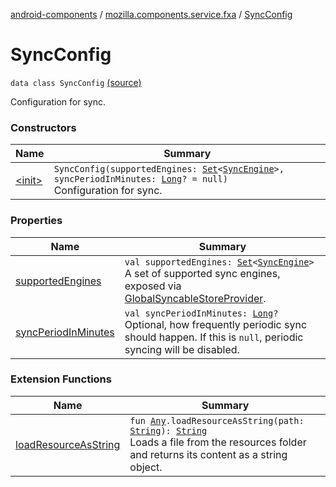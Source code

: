[android-components](../../index.md) / [mozilla.components.service.fxa](../index.md) / [SyncConfig](./index.md)

# SyncConfig

`data class SyncConfig` [(source)](https://github.com/mozilla-mobile/android-components/blob/master/components/service/firefox-accounts/src/main/java/mozilla/components/service/fxa/Config.kt#L41)

Configuration for sync.

### Constructors

| Name | Summary |
|---|---|
| [&lt;init&gt;](-init-.md) | `SyncConfig(supportedEngines: `[`Set`](https://kotlinlang.org/api/latest/jvm/stdlib/kotlin.collections/-set/index.html)`<`[`SyncEngine`](../-sync-engine/index.md)`>, syncPeriodInMinutes: `[`Long`](https://kotlinlang.org/api/latest/jvm/stdlib/kotlin/-long/index.html)`? = null)`<br>Configuration for sync. |

### Properties

| Name | Summary |
|---|---|
| [supportedEngines](supported-engines.md) | `val supportedEngines: `[`Set`](https://kotlinlang.org/api/latest/jvm/stdlib/kotlin.collections/-set/index.html)`<`[`SyncEngine`](../-sync-engine/index.md)`>`<br>A set of supported sync engines, exposed via [GlobalSyncableStoreProvider](../../mozilla.components.service.fxa.sync/-global-syncable-store-provider/index.md). |
| [syncPeriodInMinutes](sync-period-in-minutes.md) | `val syncPeriodInMinutes: `[`Long`](https://kotlinlang.org/api/latest/jvm/stdlib/kotlin/-long/index.html)`?`<br>Optional, how frequently periodic sync should happen. If this is `null`, periodic syncing will be disabled. |

### Extension Functions

| Name | Summary |
|---|---|
| [loadResourceAsString](../../mozilla.components.support.test.file/kotlin.-any/load-resource-as-string.md) | `fun `[`Any`](https://kotlinlang.org/api/latest/jvm/stdlib/kotlin/-any/index.html)`.loadResourceAsString(path: `[`String`](https://kotlinlang.org/api/latest/jvm/stdlib/kotlin/-string/index.html)`): `[`String`](https://kotlinlang.org/api/latest/jvm/stdlib/kotlin/-string/index.html)<br>Loads a file from the resources folder and returns its content as a string object. |
